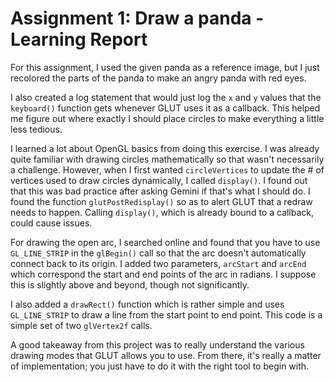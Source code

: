 # Assignment 1: Draw a panda - Learning Report
For this assignment, I used the given panda as a reference image, but I just recolored the parts of the panda to make an angry panda with red eyes.

I also created a log statement that would just log the `x` and `y` values that the `keyboard()` function gets whenever GLUT uses it as a callback. This helped me figure out where exactly I should place circles to make everything a little less tedious.

I learned a lot about OpenGL basics from doing this exercise. I was already quite familiar with drawing circles mathematically so that wasn't necessarily a challenge. However, when I first wanted `circleVertices` to update the # of vertices used to draw circles dynamically, I called `display()`. I found out that this was bad practice after asking Gemini if that's what I should do. I found the function `glutPostRedisplay()` so as to alert GLUT that a redraw needs to happen. Calling `display()`, which is already bound to a callback, could cause issues.

For drawing the open arc, I searched online and found that you have to use `GL_LINE_STRIP` in the `glBegin()` call so that the arc doesn't automatically connect back to its origin. I added two parameters, `arcStart` and `arcEnd` which correspond the start and end points of the arc in radians. I suppose this is slightly above and beyond, though not significantly.

I also added a `drawRect()` function which is rather simple and uses `GL_LINE_STRIP` to draw a line from the start point to end point. This code is a simple set of two `glVertex2f` calls.

A good takeaway from this project was to really understand the various drawing modes that GLUT allows you to use. From there, it's really a matter of implementation; you just have to do it with the right tool to begin with.